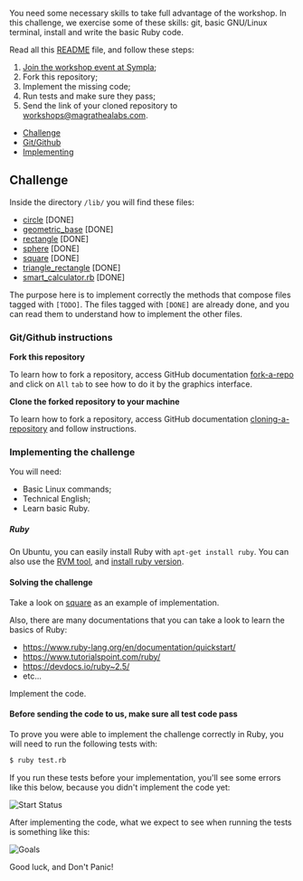 You need some necessary skills to take full advantage of the workshop. In this challenge, we exercise some of these skills: git, basic GNU/Linux terminal, install and write the basic Ruby code. 

Read all this [README](README.md) file, and follow these steps:

1. [Join the workshop event at Sympla](https://www.sympla.com.br/oficina-ruby-on-rails__532957);
2. Fork this repository;
3. Implement the missing code;
4. Run tests and make sure they pass;
5. Send the link of your cloned repository to workshops@magrathealabs.com.

- [Challenge](#challenge)
- [Git/Github](#gitgithub-instructions)
- [Implementing](#implementing-the-challenge)

## Challenge

Inside the directory `/lib/` you will find these files:

- [circle](lib/circle.rb) [DONE]
- [geometric_base](lib/geometric_base.rb) [DONE]
- [rectangle](lib/rectangle.rb) [DONE]
- [sphere](lib/sphere.rb) [DONE]
- [square](lib/square.rb) [DONE]
- [triangle_rectangle](lib/triangle_rectangle.rb) [DONE]
- [smart_calculator.rb](lib/modules/smart_calculator.rb) [DONE]

The purpose here is to implement correctly the methods that compose files tagged with `[TODO]`. The files tagged with `[DONE]` are already done, and you can read them to understand how to implement the other files.

### Git/Github instructions

**Fork this repository**

To learn how to fork a repository, access GitHub documentation [fork-a-repo](https://help.github.com/en/articles/fork-a-repo) and click on `All` `tab` to see how to do it by the graphics interface.

**Clone the forked repository to your machine**

To learn how to fork a repository, access GitHub documentation [cloning-a-repository](https://help.github.com/en/articles/cloning-a-repository) and follow instructions.

### Implementing the challenge

You will need:

- Basic Linux commands;
- Technical English;
- Learn basic Ruby.

##### Ruby

On Ubuntu, you can easily install Ruby with `apt-get install ruby`. You can also use the [RVM tool](https://rvm.io/rvm/install), and [install ruby version](https://rvm.io/rvm/basics#installing-rubies).

#### Solving the challenge

Take a look on [square](lib/square.rb) as an example of implementation.

Also, there are many documentations that you can take a look to learn the basics of Ruby:

- https://www.ruby-lang.org/en/documentation/quickstart/
- https://www.tutorialspoint.com/ruby/
- https://devdocs.io/ruby~2.5/
- etc...

Implement the code.

#### Before sending the code to us, make sure all test code pass

To prove you were able to implement the challenge correctly in Ruby, you will need to run the following tests with:

```sh
$ ruby test.rb
```

If you run these tests before your implementation, you'll see some errors like this below, because you didn't implement the code yet:

![Start Status](docs/output_fail.gif)

After implementing the code, what we expect to see when running the tests is something like this:

![Goals](docs/output_done.png)

Good luck, and Don't Panic!
